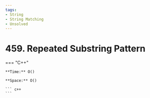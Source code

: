 ```yaml
---
tags:
- String
- String Matching
- Unsolved
---
```



# 459. Repeated Substring Pattern

=== "C++"

    **Time:** O()

    **Space:** O()

    ``` c++
    ```